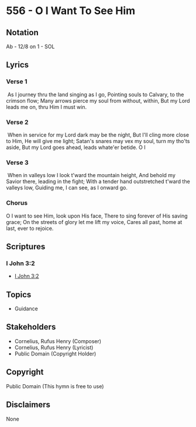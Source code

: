 # 556 - O I Want To See Him

## Notation

Ab - 12/8 on 1 - SOL

## Lyrics

### Verse 1

 As I journey thru the land singing as I go, Pointing souls to Calvary, to the crimson flow; Many arrows pierce my soul from without, within, But my Lord leads me on, thru Him I must win.

### Verse 2

 When in service for my Lord dark may be the night, But I'll cling more close to Him, He will give me light; Satan's snares may vex my soul, turn my tho'ts aside, But my Lord goes ahead, leads whate'er betide. O I 

### Verse 3

 When in valleys low I look t'ward the mountain height, And behold my Savior there, leading in the fight; With a tender hand outstretched t'ward the valleys low, Guiding me, I can see, as I onward go. 

### Chorus

O I want to see Him, look upon His face, There to sing forever of His saving grace; On the streets of glory let me lift my voice, Cares all past, home at last, ever to rejoice. 


## Scriptures

### I John 3:2

- [I John 3:2](https://www.biblegateway.com/passage/?search=I%20John%203%3A2)


## Topics

- Guidance

## Stakeholders

- Cornelius, Rufus Henry (Composer)
- Cornelius, Rufus Henry (Lyricist)
- Public Domain (Copyright Holder)

## Copyright

Public Domain
(This hymn is free to use)

## Disclaimers

None

